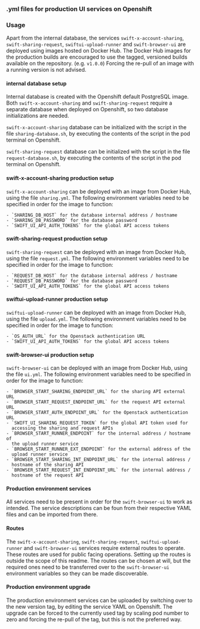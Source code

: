 ### .yml files for production UI services on Openshift

### Usage
Apart from the internal database, the services `swift-x-account-sharing`,
`swift-sharing-request`, `swiftui-upload-runner` and `swift-browser-ui`
are deployed using images hosted on Docker Hub. The Docker Hub images for the
production builds are encouraged to use the tagged, versioned builds
available on the repository. (e.g. `v1.0.0`) Forcing the re-pull of an
image with a running version is not advised.

#### internal database setup
Internal database is created with the Openshift default PostgreSQL image.
Both `swift-x-account-sharing` and `swift-sharing-request` require a
separate database when deployed on Openshift, so two database initializations
are needed.

`swift-x-account-sharing` database can be initialized with the script in
the file `sharing-database.sh`, by executing the contents of the script in
the pod terminal on Openshift.

`swift-sharing-request` database can be initialized with the script in
the file `request-database.sh`, by executing the contents of the script in
the pod terminal on Openshift.

#### swift-x-account-sharing production setup
`swift-x-account-sharing` can be deployed with an image from Docker Hub, using
the file `sharing.yml`. The following environment variables need to be
specified in order for the image to function:

    - `SHARING_DB_HOST` for the database internal address / hostname
    - `SHARING_DB_PASSWORD` for the database password
    - `SWIFT_UI_API_AUTH_TOKENS` for the global API access tokens

#### swift-sharing-request production setup
`swift-sharing-request` can be deployed with an image from Docker Hub, using
the file `request.yml`. The following environment variables need to be
specified in order for the image to function:

    - `REQUEST_DB_HOST` for the database internal address / hostname
    - `REQUEST_DB_PASSWORD` for the database password
    - `SWIFT_UI_API_AUTH_TOKENS` for the global API access tokens

#### swiftui-upload-runner production setup
`swiftui-upload-runner` can be deployed with an image from Docker Hub, using
the file `upload.yml`. The following environment variables need to be
specified in order for the image to function:

    - `OS_AUTH_URL` for the Openstack authentication URL
    - `SWIFT_UI_API_AUTH_TOKENS` for the global API access tokens

#### swift-browser-ui production setup
`swift-browser-ui` can be deployed with an image from Docker Hub, using the
file `ui.yml`. The following environment variables need to be specified in
order for the image to function:

    - `BROWSER_START_SHARING_ENDPOINT_URL` for the sharing API external URL
    - `BROWSER_START_REQUEST_ENDPOINT_URL` for the request API external URL
    - `BROWSER_START_AUTH_ENDPOINT_URL` for the Openstack authentication URL
    - `SWIFT_UI_SHARING_REQUEST_TOKEN` for the global API token used for
      accessing the sharing and request APIs
    - `BROWSER_START_RUNNER_ENDPOINT` for the internal address / hostname of
      the upload runner service
    - `BROWSER_START_RUNNER_EXT_ENDPOINT` for the external address of the
      upload runner service
    - `BROWSER_START_SHARING_INT_ENDPOINT_URL` for the internal address / 
      hostname of the sharing API
    - `BROWSER_START_REQUEST_INT_ENDPOINT_URL` for the internal address /
      hostname of the request API

#### Production environment services
All services need to be present in order for the `swift-browser-ui` to work
as intended. The service descriptions can be foun from their respective YAML
files and can be imported from there.

#### Routes
The `swift-x-account-sharing`, `swift-sharing-request`, `swiftui-upload-runner`
and `swift-browser-ui` services require external routes to operate. These routes
are used for public facing operations. Setting up the routes is outside the
scope of this readme. The routes can be chosen at will, but the required ones
need to be transferred over to the `swift-browser-ui` environment variables so
they can be made discoverable.

#### Production environment upgrade
The production environment services can be uploaded by switching over to the
new version tag, by editing the service YAML on Openshift. The upgrade can
be forced to the currently used tag by scaling pod number to zero and forcing
the re-pull of the tag, but this is not the preferred way.
